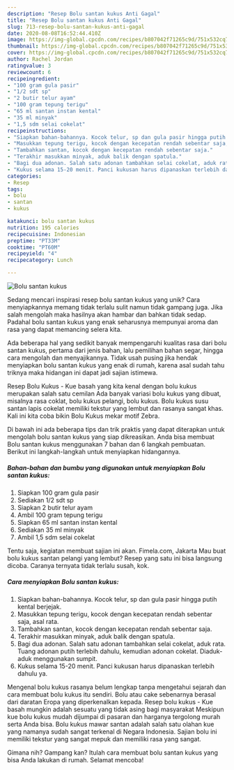 ```yaml
---
description: "Resep Bolu santan kukus Anti Gagal"
title: "Resep Bolu santan kukus Anti Gagal"
slug: 713-resep-bolu-santan-kukus-anti-gagal
date: 2020-08-08T16:52:44.410Z
image: https://img-global.cpcdn.com/recipes/b807042f71265c9d/751x532cq70/bolu-santan-kukus-foto-resep-utama.jpg
thumbnail: https://img-global.cpcdn.com/recipes/b807042f71265c9d/751x532cq70/bolu-santan-kukus-foto-resep-utama.jpg
cover: https://img-global.cpcdn.com/recipes/b807042f71265c9d/751x532cq70/bolu-santan-kukus-foto-resep-utama.jpg
author: Rachel Jordan
ratingvalue: 3
reviewcount: 6
recipeingredient:
- "100 gram gula pasir"
- "1/2 sdt sp"
- "2 butir telur ayam"
- "100 gram tepung terigu"
- "65 ml santan instan kental"
- "35 ml minyak"
- "1,5 sdm selai cokelat"
recipeinstructions:
- "Siapkan bahan-bahannya. Kocok telur, sp dan gula pasir hingga putih kental berjejak."
- "Masukkan tepung terigu, kocok dengan kecepatan rendah sebentar saja, asal rata."
- "Tambahkan santan, kocok dengan kecepatan rendah sebentar saja."
- "Terakhir masukkan minyak, aduk balik dengan spatula."
- "Bagi dua adonan. Salah satu adonan tambahkan selai cokelat, aduk rata. Tuang adonan putih terlebih dahulu, kemudian adonan cokelat. Diaduk-aduk menggunakan sumpit."
- "Kukus selama 15-20 menit. Panci kukusan harus dipanaskan terlebih dahulu ya."
categories:
- Resep
tags:
- bolu
- santan
- kukus

katakunci: bolu santan kukus 
nutrition: 195 calories
recipecuisine: Indonesian
preptime: "PT33M"
cooktime: "PT60M"
recipeyield: "4"
recipecategory: Lunch

---
```



![Bolu santan kukus](https://img-global.cpcdn.com/recipes/b807042f71265c9d/751x532cq70/bolu-santan-kukus-foto-resep-utama.jpg)

Sedang mencari inspirasi resep bolu santan kukus yang unik? Cara menyiapkannya memang tidak terlalu sulit namun tidak gampang juga. Jika salah mengolah maka hasilnya akan hambar dan bahkan tidak sedap. Padahal bolu santan kukus yang enak seharusnya mempunyai aroma dan rasa yang dapat memancing selera kita.

Ada beberapa hal yang sedikit banyak mempengaruhi kualitas rasa dari bolu santan kukus, pertama dari jenis bahan, lalu pemilihan bahan segar, hingga cara mengolah dan menyajikannya. Tidak usah pusing jika hendak menyiapkan bolu santan kukus yang enak di rumah, karena asal sudah tahu triknya maka hidangan ini dapat jadi sajian istimewa.

Resep Bolu Kukus - Kue basah yang kita kenal dengan bolu kukus merupakan salah satu cemilan Ada banyak variasi bolu kukus yang dibuat, misalnya rasa coklat, bolu kukus pelangi, bolu kukus. Bolu kukus susu santan lapis cokelat memiliki tekstur yang lembut dan rasanya sangat khas. Kali ini kita coba bikin Bolu Kukus mekar motif Zebra.


Di bawah ini ada beberapa tips dan trik praktis yang dapat diterapkan untuk mengolah bolu santan kukus yang siap dikreasikan. Anda bisa membuat Bolu santan kukus menggunakan 7 bahan dan 6 langkah pembuatan. Berikut ini langkah-langkah untuk menyiapkan hidangannya.

<!--inarticleads1-->

##### Bahan-bahan dan bumbu yang digunakan untuk menyiapkan Bolu santan kukus:

1. Siapkan 100 gram gula pasir
1. Sediakan 1/2 sdt sp
1. Siapkan 2 butir telur ayam
1. Ambil 100 gram tepung terigu
1. Siapkan 65 ml santan instan kental
1. Sediakan 35 ml minyak
1. Ambil 1,5 sdm selai cokelat


Tentu saja, kegiatan membuat sajian ini akan. Fimela.com, Jakarta Mau buat bolu kukus santan pelangi yang lembut? Resep yang satu ini bisa langsung dicoba. Caranya ternyata tidak terlalu susah, kok. 

<!--inarticleads2-->

##### Cara menyiapkan Bolu santan kukus:

1. Siapkan bahan-bahannya. Kocok telur, sp dan gula pasir hingga putih kental berjejak.
1. Masukkan tepung terigu, kocok dengan kecepatan rendah sebentar saja, asal rata.
1. Tambahkan santan, kocok dengan kecepatan rendah sebentar saja.
1. Terakhir masukkan minyak, aduk balik dengan spatula.
1. Bagi dua adonan. Salah satu adonan tambahkan selai cokelat, aduk rata. Tuang adonan putih terlebih dahulu, kemudian adonan cokelat. Diaduk-aduk menggunakan sumpit.
1. Kukus selama 15-20 menit. Panci kukusan harus dipanaskan terlebih dahulu ya.


Mengenal bolu kukus rasanya belum lengkap tanpa mengetahui sejarah dan cara membuat bolu kukus itu sendiri. Bolu atau cake sebenarnya berasal dari daratan Eropa yang diperkenalkan kepada. Resep bolu kukus - Kue basah mungkin adalah sesuatu yang tidak asing bagi masyarakat Meskipun kue bolu kukus mudah dijumpai di pasaran dan harganya tergolong murah serta Anda bisa. Bolu kukus mawar santan adalah salah satu olahan kue yang namanya sudah sangat terkenal di Negara Indonesia. Sajian bolu ini memiliki tekstur yang sangat mepuk dan memiliki rasa yang sangat. 

Gimana nih? Gampang kan? Itulah cara membuat bolu santan kukus yang bisa Anda lakukan di rumah. Selamat mencoba!
